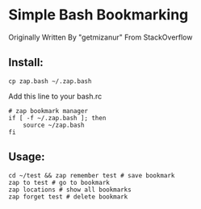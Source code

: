 # Simple Bash Bookmarking

  Originally Written By "getmizanur" From StackOverflow

## Install:
```
cp zap.bash ~/.zap.bash
```
Add this line to your bash.rc
```
# zap bookmark manager
if [ -f ~/.zap.bash ]; then
    source ~/zap.bash
fi
```
## Usage:
```
cd ~/test && zap remember test # save bookmark
zap to test # go to bookmark
zap locations # show all bookmarks
zap forget test # delete bookmark
```

